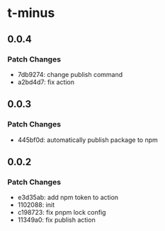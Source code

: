 # t-minus

## 0.0.4

### Patch Changes

- 7db9274: change publish command
- a2bd4d7: fix action

## 0.0.3

### Patch Changes

- 445bf0d: automatically publish package to npm

## 0.0.2

### Patch Changes

- e3d35ab: add npm token to action
- 1102088: init
- c198723: fix pnpm lock config
- 11349a0: fix publish action
